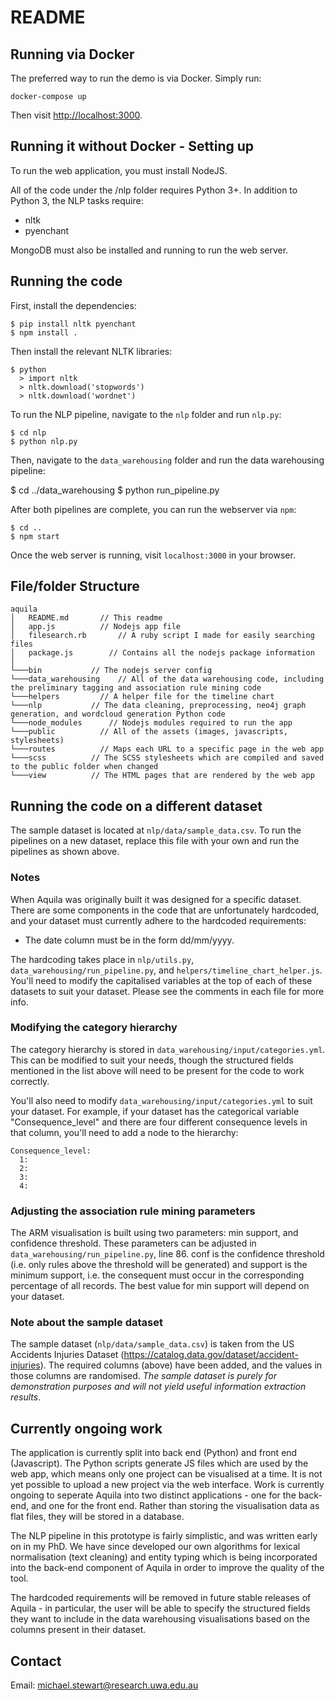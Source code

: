 # README

## Running via Docker

The preferred way to run the demo is via Docker. Simply run:

    docker-compose up

Then visit [http://localhost:3000](http://localhost:3000).

## Running it without Docker - Setting up

To run the web application, you must install NodeJS.

All of the code under the /nlp folder requires Python 3+. In addition to Python 3, the NLP tasks require:

-   nltk
-   pyenchant

MongoDB must also be installed and running to run the web server.

## Running the code

First, install the dependencies:

    $ pip install nltk pyenchant
    $ npm install .

Then install the relevant NLTK libraries:

    $ python
      > import nltk
      > nltk.download('stopwords')
      > nltk.download('wordnet')

To run the NLP pipeline, navigate to the `nlp` folder and run `nlp.py`:

    $ cd nlp
    $ python nlp.py

Then, navigate to the `data_warehousing` folder and run the data warehousing pipeline:

$ cd ../data_warehousing
$ python run_pipeline.py

After both pipelines are complete, you can run the webserver via `npm`:

    $ cd ..
    $ npm start

Once the web server is running, visit `localhost:3000` in your browser.

## File/folder Structure

```
aquila
│   README.md       // This readme
│   app.js          // Nodejs app file
│   filesearch.rb       // A ruby script I made for easily searching files
│   package.js        // Contains all the nodejs package information
│
└───bin           // The nodejs server config
└───data_warehousing    // All of the data warehousing code, including the preliminary tagging and association rule mining code
└───helpers         // A helper file for the timeline chart
└───nlp           // The data cleaning, preprocessing, neo4j graph generation, and wordcloud generation Python code
└───node_modules      // Nodejs modules required to run the app
└───public          // All of the assets (images, javascripts, stylesheets)
└───routes          // Maps each URL to a specific page in the web app
└───scss          // The SCSS stylesheets which are compiled and saved to the public folder when changed
└───view          // The HTML pages that are rendered by the web app

```

## Running the code on a different dataset

The sample dataset is located at `nlp/data/sample_data.csv`. To run the pipelines on a new dataset, replace this file with your own and run the pipelines as shown above.

### Notes

When Aquila was originally built it was designed for a specific dataset. There are some components in the code that are unfortunately hardcoded, and your dataset must currently adhere to the hardcoded requirements:

-   The date column must be in the form dd/mm/yyyy.

The hardcoding takes place in `nlp/utils.py`, `data_warehousing/run_pipeline.py`, and `helpers/timeline_chart_helper.js`. You'll need to modify the capitalised variables at the top of each of these datasets to suit your dataset. Please see the comments in each file for more info.

### Modifying the category hierarchy

The category hierarchy is stored in `data_warehousing/input/categories.yml`. This can be modified to suit your needs, though the structured fields mentioned in the list above will need to be present for the code to work correctly.

You'll also need to modify `data_warehousing/input/categories.yml` to suit your dataset. For example, if your dataset has the categorical variable "Consequence_level" and there are four different consequence levels in that column, you'll need to add a node to the hierarchy:

    Consequence_level:
      1:
      2:
      3:
      4:

### Adjusting the association rule mining parameters

The ARM visualisation is built using two parameters: min support, and confidence threshold. These parameters can be adjusted in `data_warehousing/run_pipeline.py`, line 86. conf is the confidence threshold (i.e. only rules above the threshold will be generated) and support is the minimum support, i.e. the consequent must occur in the corresponding percentage of all records. The best value for min support will depend on your dataset.

### Note about the sample dataset

The sample dataset (`nlp/data/sample_data.csv`) is taken from the US Accidents Injuries Dataset (https://catalog.data.gov/dataset/accident-injuries). The required columns (above) have been added, and the values in those columns are randomised. _The sample dataset is purely for demonstration purposes and will not yield useful information extraction results_.

## Currently ongoing work

The application is currently split into back end (Python) and front end (Javascript). The Python scripts generate JS files which are used by the web app, which means only one project can be visualised at a time. It is not yet possible to upload a new project via the web interface. Work is currently ongoing to seperate Aquila into two distinct applications - one for the back-end, and one for the front end. Rather than storing the visualisation data as flat files, they will be stored in a database.

The NLP pipeline in this prototype is fairly simplistic, and was written early on in my PhD. We have since developed our own algorithms for lexical normalisation (text cleaning) and entity typing which is being incorporated into the back-end component of Aquila in order to improve the quality of the tool.

The hardcoded requirements will be removed in future stable releases of Aquila - in particular, the user will be able to specify the structured fields they want to include in the data warehousing visualisations based on the columns present in their dataset.

## Contact

Email: michael.stewart@research.uwa.edu.au
